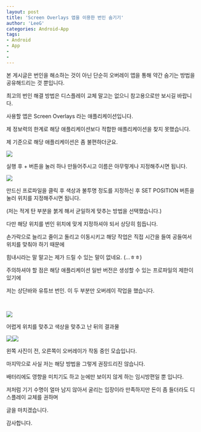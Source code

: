 ```yaml
---
layout: post
title: 'Screen Overlays 앱을 이용한 번인 숨기기'
author: 'LeeG'
categories: Android-App
tags:
- Android
- App
-
-
---
```



<script> location.href='https://cafe.naver.com/develoid/837617' ; </script>

<p>본 게시글은 번인을 해소하는 것이 아닌 단순히 오버레이 앱을 통해 약간 숨기는 방법을 공유해드리는 것 뿐입니다.</p>
<p>최고의 번인 해결 방법은 디스플레이 교체 말고는 없으니 참고용으로만 보시길 바랍니다.</p>
<p>사용할 앱은 Screen Overlays 라는 애플리케이션입니다.</p>
<p>제 정보력의 한계로 해당 애플리케이션보다 적합한 애플리케이션을 찾지 못했습니다.</p>
<p>제 기준으로 해당 애플리케이션은 좀 불편하더군요.</p>
<p><img src="https://cafeptthumb-phinf.pstatic.net/MjAxODEyMTBfMjc0/MDAxNTQ0Mzc5ODYxMDI5.bE7bE04qqGn67KYBmuEYA7E2ZfYl8hd6PoP5QKB6y6Qg._SV-VcJexjli0ot2t07JwoVHnkLy0JY5UdGAdQP6ru0g.PNG.gugu0das/Screenshot_20181210-030734.png?type=w740"></p>
<p>실행 후 + 버튼을 눌러 하나 만들어주시고 이름은 아무렇게나 지정해주시면 됩니다.<p><img src="https://cafeptthumb-phinf.pstatic.net/MjAxODEyMTBfNzAg/MDAxNTQ0MzgwMTQwMTYz.6rF1V0zZIyFhnpT3lryhuEIvh-dA-_CKvvoK4t6n9A4g.2IGypllxSQSEfb0ryHSIZnbo-5OLoFWBQkILD12eTr4g.PNG.gugu0das/Screenshot_20181210-032651.png?type=w740"></p>
<p>만드신 프로파일을 클릭 후 색상과 불투명 정도를 지정하신 후&nbsp;SET POSITION 버튼을 눌러 위치를 지정해주시면 됩니다.</p>
<p>(저는 적게 탄 부분을 붉게 해서 균일하게 맞추는 방법을 선택했습니다.)</p>
<p>다만 해당 위치를 번인 위치에 맞게 지정하셔야 되서 상당히 힘듭니다.</p>
<p>손가락으로 늘리고 줄이고 돌리고 이동시키고 해당 작업은 직접 시간을 들여 공들여서 위치를 맞춰야 하기 때문에&nbsp;</p>
<p>힘내시라는 말 말고는 제가 드릴 수 있는 말이 없네요. (...ㅎㅎ)</p>
<p>주의하셔야 할 점은 해당 애플리케이션 일반 버전은 생성할 수 있는 프로파일의 제한이 있기에</p>
<p>저는 상단바와 유튜브 번인.&nbsp;이 두 부분만 오버레이 작업을 했습니다.</p>
<p>&nbsp;</p>
<p><img src="https://cafeptthumb-phinf.pstatic.net/MjAxODEyMTBfMTc0/MDAxNTQ0Mzc5ODYxNTMw.IYOp8l6ih_3hSwigvZ1Qfg3jwX9dtbUEX47oWQMbtNQg.8lFn1Ksa-SNcnA2HoBNsBwoSPjXO6nOXk-kqnTusuy8g.PNG.gugu0das/Screenshot_20181210-031122.png?type=w740"></p>
<p>어렵게 위치를 맞추고 색상을 맞추고 난 뒤의 결과물</p>
<p><p><img src="https://cafeptthumb-phinf.pstatic.net/MjAxODEyMTBfMTA4/MDAxNTQ0Mzc5NzgwOTgy.QXLUMZeIAdeni0OqGFCdR4q-wG87IMa-HN3xGtTJdpMg.gs7by-sq0JLt1BRmS4Vg131rl91P1LaxsxBBNmLKuTEg.JPEG.gugu0das/IMG_20181210_030952.jpg?type=w740"><img src="https://cafeptthumb-phinf.pstatic.net/MjAxODEyMTBfMjI1/MDAxNTQ0Mzc5NzgxMjc4.nI2fWUuX_qhm94bSq1fm7hUl8Nh4dAFDtYVOmwiPKQUg.gaOHu4Q7qUANPu4tEhyYEKTLfSLR6_2uv4SDtRwYzHQg.JPEG.gugu0das/IMG_20181210_031017.jpg?type=w740"></p>
<p>왼쪽 사진이 전, 오른쪽이 오버레이가 작동 중인 모습입니다.</p>
<p>마지막으로 사실 저는 해당 방법을 그렇게 권장드리진 않습니다.</p>
<p>배터리에도 영향을 미치기도 하고 눈에만 보이지 않게 하는 임시방편일 뿐 입니다.</p>
<p>저처럼 기기 수명이 얼마 남지 않아서 굴리는 입장이라 만족하지만 돈이 좀 들더라도 디스플레이 교체를 권하며&nbsp;</p>
<p>글을 마치겠습니다.</p>
<p>감사합니다.</p>


